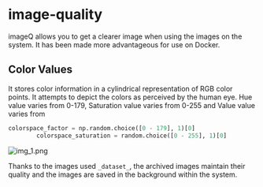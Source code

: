 # image-quality
imageQ allows you to get a clearer image when using the images on the system. It has been made more advantageous for use on Docker.

## Color Values
It stores color information in a cylindrical representation of RGB color points. It attempts to depict the colors as perceived by the human eye. Hue value varies from 0-179, Saturation value varies from 0-255 and Value value varies from
```python
colorspace_factor = np.random.choice([0 - 179], 1)[0]
        colorspace_saturation = random.choice([0 - 255], 1)[0]
```

![img_1.png](img_1.png)

Thanks to the images used `_dataset_`, the archived images maintain their quality and the images are saved in the background within the system.